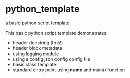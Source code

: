 # python_template
a basic python script template

This basic python script template demonstrates:

 * header docstring (this!)
 * header block metadata
 * using logging module
 * using a config json config config file
 * basic class template 
 * standard entry point using __name__ and main() function
